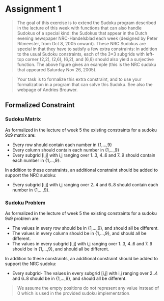 # Assignment 1

> The goal of this exercise is to extend the Sudoku program described in the lecture of this week with functions that can also handle Sudokus of a special kind: the Sudokus that appear in the Dutch evening newspaper NRC-Handelsblad each week (designed by Peter Ritmeester, from Oct 8, 2005 onward). These NRC Sudokus are special in that they have to satisfy a few extra constraints: in addition to the usual Sudoku constraints, each of the 3×3 subgrids with left-top corner (2,2), (2,6), (6,2), and (6,6) should also yield a surjective function. The above figure gives an example (this is the NRC sudoku that appeared Saturday Nov 26, 2005).

> Your task is to formalize this extra constraint, and to use your formalization in a program that can solve this Sudoku. See also the webpage of Andries Brouwer.

## Formalized Constraint

### Sudoku Matrix

As formalized in the lecture of week 5 the existing constraints for a sudoku 9x9 matrix are:

* Every row should contain each number in {1,…,9}
* Every column should contain each number in {1,…,9}
* Every subgrid [i,j] with i,j ranging over 1..3, 4..6 and 7..9 should contain each number in {1,...,9}.

In addition to these constraints, an additional constraint should be added to support the NRC sudoku:

* Every subgrid [i,j] with i,j ranging over 2..4 and 6..8 should contain each number in {1,...,9}.

### Sudoku Problem

As formalized in the lecture of week 5 the existing constraints for a sudoku 9x9 problem are:

- The values in every row should be in {1,…,9}, and should all be different.
- The values in every column should be in {1,…,9}, and should all be different.
- The values in every subgrid [i,j] with i,j ranging over 1..3, 4..6 and 7..9 should be in {1,...,9}, and should all be different.

In addition to these constraints, an additional constraint should be added to support the NRC sudoku:

* Every subgrid- The values in every subgrid [i,j] with i,j ranging over 2..4 and 6..8 should be in {1,...,9}, and should all be different.

> We assume the empty positions do not represent any value instead of 0 which is used in the provided sudoku implementation.
